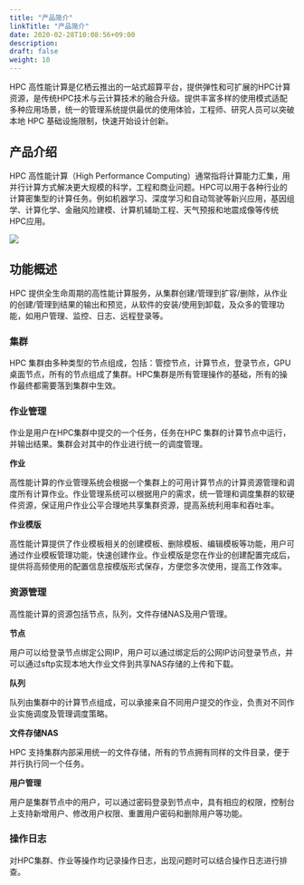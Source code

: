 ```yaml
---
title: "产品简介"
linkTitle: "产品简介"
date: 2020-02-28T10:08:56+09:00
description:
draft: false
weight: 10
---
```



HPC 高性能计算是亿栖云推出的一站式超算平台，提供弹性和可扩展的HPC计算资源，是传统HPC技术与云计算技术的融合升级。提供丰富多样的使用模式适配多种应用场景，统一的管理系统提供最优的使用体验，工程师、研究人员可以突破本地 HPC 基础设施限制，快速开始设计创新。


## 产品介绍

HPC 高性能计算（High Performance Computing）通常指将计算能力汇集，用并行计算方式解决更大规模的科学，工程和商业问题。HPC可以用于各种行业的计算密集型的计算任务。例如机器学习、深度学习和自动驾驶等新兴应用，基因组学、计算化学、金融风险建模、计算机辅助工程、天气预报和地震成像等传统HPC应用。

![](../_images/hpc_intro1.jpg)

## 功能概述

HPC 提供全生命周期的高性能计算服务，从集群创建/管理到扩容/删除，从作业的创建/管理到结果的输出和预览，从软件的安装/使用到卸载，及众多的管理功能，如用户管理、监控、日志、远程登录等。

### 集群

HPC 集群由多种类型的节点组成，包括：管控节点，计算节点，登录节点，GPU 桌面节点，所有的节点组成了集群。HPC集群是所有管理操作的基础，所有的操作最终都需要落到集群中生效。

### 作业管理

作业是用户在HPC集群中提交的一个任务，任务在HPC 集群的计算节点中运行，并输出结果。集群会对其中的作业进行统一的调度管理。

**作业**

高性能计算的作业管理系统会根据一个集群上的可用计算节点的计算资源管理和调度所有计算作业。作业管理系统可以根据用户的需求，统一管理和调度集群的软硬件资源，保证用户作业公平合理地共享集群资源，提高系统利用率和吞吐率。

**作业模版**

高性能计算提供了作业模板相关的创建模板、删除模板、编辑模板等功能，用户可通过作业模板管理功能，快速创建作业。作业模版是您在作业的创建配置完成后，提供将高频使用的配置信息按模版形式保存，方便您多次使用，提高工作效率。

### 资源管理

高性能计算的资源包括节点，队列，文件存储NAS及用户管理。

**节点**

用户可以给登录节点绑定公网IP，用户可以通过绑定后的公网IP访问登录节点，并可以通过sftp实现本地大作业文件到共享NAS存储的上传和下载。

**队列**

队列由集群中的计算节点组成，可以承接来自不同用户提交的作业，负责对不同作业实施调度及管理调度策略。

**文件存储NAS**

HPC 支持集群内部采用统一的文件存储，所有的节点拥有同样的文件目录，便于并行执行同一个任务。

**用户管理**

用户是集群节点中的用户，可以通过密码登录到节点中，具有相应的权限，控制台上支持新增用户、修改用户权限、重置用户密码和删除用户等功能。

### 操作日志

对HPC集群、作业等操作均记录操作日志，出现问题时可以结合操作日志进行排查。



